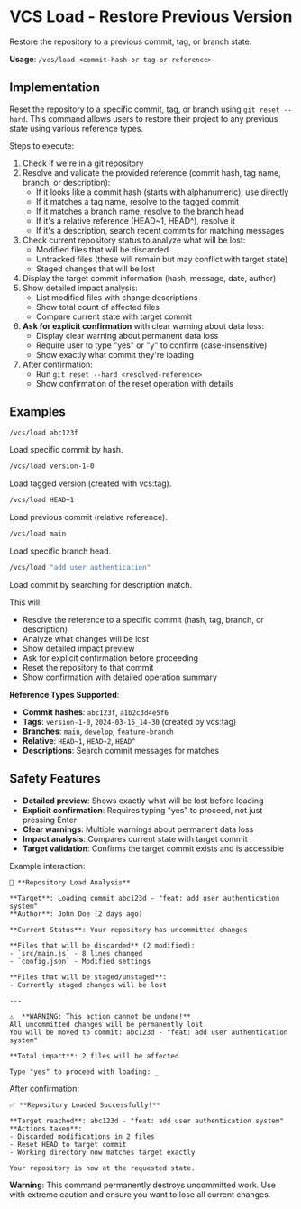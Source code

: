 # VCS Load - Restore Previous Version

Restore the repository to a previous commit, tag, or branch state.

**Usage**: `/vcs/load <commit-hash-or-tag-or-reference>`

## Implementation

Reset the repository to a specific commit, tag, or branch using `git reset --hard`. This command allows users to restore their project to any previous state using various reference types.

Steps to execute:
1. Check if we're in a git repository
2. Resolve and validate the provided reference (commit hash, tag name, branch, or description):
   - If it looks like a commit hash (starts with alphanumeric), use directly
   - If it matches a tag name, resolve to the tagged commit
   - If it matches a branch name, resolve to the branch head
   - If it's a relative reference (HEAD~1, HEAD^), resolve it
   - If it's a description, search recent commits for matching messages
3. Check current repository status to analyze what will be lost:
   - Modified files that will be discarded
   - Untracked files (these will remain but may conflict with target state)
   - Staged changes that will be lost
4. Display the target commit information (hash, message, date, author)
5. Show detailed impact analysis:
   - List modified files with change descriptions
   - Show total count of affected files
   - Compare current state with target commit
6. **Ask for explicit confirmation** with clear warning about data loss:
   - Display clear warning about permanent data loss
   - Require user to type "yes" or "y" to confirm (case-insensitive)
   - Show exactly what commit they're loading
7. After confirmation:
   - Run `git reset --hard <resolved-reference>`
   - Show confirmation of the reset operation with details

## Examples

```bash
/vcs/load abc123f
```
Load specific commit by hash.

```bash
/vcs/load version-1-0
```
Load tagged version (created with vcs:tag).

```bash
/vcs/load HEAD~1
```
Load previous commit (relative reference).

```bash
/vcs/load main
```
Load specific branch head.

```bash
/vcs/load "add user authentication"
```
Load commit by searching for description match.

This will:
- Resolve the reference to a specific commit (hash, tag, branch, or description)
- Analyze what changes will be lost
- Show detailed impact preview
- Ask for explicit confirmation before proceeding
- Reset the repository to that commit
- Show confirmation with detailed operation summary

**Reference Types Supported**:
- **Commit hashes**: `abc123f`, `a1b2c3d4e5f6`
- **Tags**: `version-1-0`, `2024-03-15_14-30` (created by vcs:tag)
- **Branches**: `main`, `develop`, `feature-branch`
- **Relative**: `HEAD~1`, `HEAD~2`, `HEAD^`
- **Descriptions**: Search commit messages for matches

## Safety Features

- **Detailed preview**: Shows exactly what will be lost before loading
- **Explicit confirmation**: Requires typing "yes" to proceed, not just pressing Enter
- **Clear warnings**: Multiple warnings about permanent data loss
- **Impact analysis**: Compares current state with target commit
- **Target validation**: Confirms the target commit exists and is accessible

Example interaction:
```
🔄 **Repository Load Analysis**

**Target**: Loading commit abc123d - "feat: add user authentication system"
**Author**: John Doe (2 days ago)

**Current Status**: Your repository has uncommitted changes

**Files that will be discarded** (2 modified):
- `src/main.js` - 8 lines changed
- `config.json` - Modified settings

**Files that will be staged/unstaged**:
- Currently staged changes will be lost

---

⚠️  **WARNING: This action cannot be undone!**
All uncommitted changes will be permanently lost.
You will be moved to commit: abc123d - "feat: add user authentication system"

**Total impact**: 2 files will be affected

Type "yes" to proceed with loading: _
```

After confirmation:
```
✅ **Repository Loaded Successfully!**

**Target reached**: abc123d - "feat: add user authentication system"
**Actions taken**:
- Discarded modifications in 2 files
- Reset HEAD to target commit
- Working directory now matches target exactly

Your repository is now at the requested state.
```

**Warning**: This command permanently destroys uncommitted work. Use with extreme caution and ensure you want to lose all current changes.